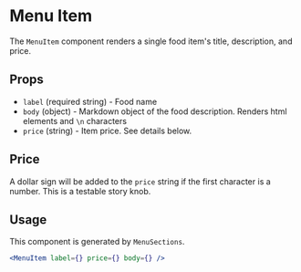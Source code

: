 # Menu Item

The `MenuItem` component renders a single food item's title, description, and
price.

## Props

- `label` (required string) - Food name
- `body` (object) - Markdown object of the food description. Renders html
  elements and `\n` characters
- `price` (string) - Item price. See details below.

## Price

A dollar sign will be added to the `price` string if the first character is a
number. This is a testable story knob.

## Usage

This component is generated by `MenuSections`.

```jsx
<MenuItem label={} price={} body={} />
```
